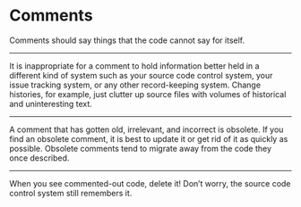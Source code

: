 # Comments

Comments should say things that the code cannot say for itself.

***

It is inappropriate for a comment to hold information better held in a different kind of system such as your source code control system, your issue tracking system, or any other record-keeping system. Change histories, for example, just clutter up source files with volumes of historical and uninteresting text.

***

A comment that has gotten old, irrelevant, and incorrect is obsolete. If you find an obsolete comment, it is best to update it or get rid of it as quickly as possible. Obsolete comments tend to migrate away from the code they once described.

***

When you see commented-out code, delete it! Don’t worry, the source code control system still remembers it.